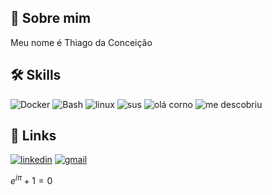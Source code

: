 
## 🚀 Sobre mim
Meu nome é Thiago da Conceição


## 🛠 Skills
![Docker](https://img.shields.io/badge/Docker-2CA5E0?style=for-the-badge&logo=docker&logoColor=white)
![Bash](https://img.shields.io/badge/GNU%20Bash-4EAA25?style=for-the-badge&logo=GNU%20Bash&logoColor=white)
![linux](https://img.shields.io/badge/Linux-FCC624?style=for-the-badge&logo=linux&logoColor=black)
![sus](https://img.shields.io/badge/Python-FFD43B?style=for-the-badge&logo=python&logoColor=blue)
![olá corno](https://img.shields.io/badge/C-00599C?style=for-the-badge&logo=c&logoColor=white)
![me descobriu](https://img.shields.io/badge/LaTeX-47A141?style=for-the-badge&logo=LaTeX&logoColor=white)
## 🔗 Links

[![linkedin](https://img.shields.io/badge/linkedin-0A66C2?style=for-the-badge&logo=linkedin&logoColor=white)](https://www.linkedin.com/in/thiago-da-conceic%C3%A3o-b1204a202)
[![gmail](https://img.shields.io/badge/Gmail-D14836?style=for-the-badge&logo=gmail&logoColor=white)](thiagogoisconceicao@gmail.com)


$e^{i\pi}+1=0$
